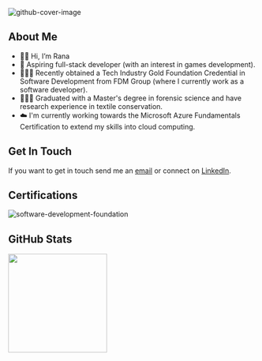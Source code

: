![github-cover-image](https://github.com/rtasalem/rtasalem/assets/127218837/78205206-f5cc-4fb9-a875-1942d41faf1d)
## About Me
- 👋🏽 Hi, I’m Rana
- 🚀 Aspiring full-stack developer (with an interest in games development).
- 👩🏽‍💻 Recently obtained a Tech Industry Gold Foundation Credential in Software Development from FDM Group (where I currently work as a software developer).
- 👩🏽‍🎓 Graduated with a Master's degree in forensic science and have research experience in textile conservation.
- ☁️ I'm currently working towards the Microsoft Azure Fundamentals Certification to extend my skills into cloud computing.
## Get In Touch
If you want to get in touch send me an [email](ranatasalem@gmail.com) or connect on [LinkedIn](https://www.linkedin.com/in/ranatasalem/).
## Certifications
![software-development-foundation](https://github.com/rtasalem/rtasalem/assets/127218837/7ee0ce69-650e-4663-8864-25e2a2adabe0)
## GitHub Stats
<a href="https://github.com/rtasalem?tab=repositories">
  <img height=200 align="center" src="https://github-readme-stats.vercel.app/api/top-langs/?username=rtasalem&theme=shadow_blue&layout=compact" />
</a>
